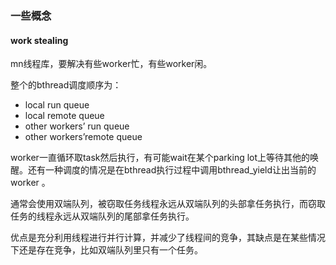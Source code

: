 

### 一些概念

#### work stealing

mn线程库，要解决有些worker忙，有些worker闲。

整个的bthread调度顺序为：
 - local run queue
 - local remote queue
 - other workers’ run queue
 - other workers’remote queue
 
worker一直循环取task然后执行，有可能wait在某个parking lot上等待其他的唤醒。还有一种调度的情况是在bthread执行过程中调用bthread_yield让出当前的worker 。
 
通常会使用双端队列，被窃取任务线程永远从双端队列的头部拿任务执行，而窃取任务的线程永远从双端队列的尾部拿任务执行。 
 
优点是充分利用线程进行并行计算，并减少了线程间的竞争，其缺点是在某些情况下还是存在竞争，比如双端队列里只有一个任务。
